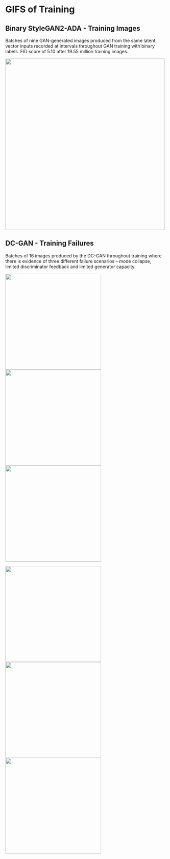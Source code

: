 # GIFS of Training


## Binary StyleGAN2-ADA - Training Images

Batches of nine GAN-generated images produced from the same latent vector inputs recorded at intervals throughout GAN training with binary labels. FID score of 5.10 after 19.55 million training images.

<img src="gifs/biGAN.gif" width="500" height="536" class="center"/>


## DC-GAN - Training Failures

Batches of 16 images produced by the DC-GAN throughout training where there is evidence of three different failure scenarios – mode collapse, limited discriminator feedback and limited generator capacity. 

<img src="gifs/mode_collapse.gif" width="300" height="300" />
<img src="gifs/lim_d.gif" width="300" height="300" />
<img src="gifs/gen_c.gif" width="300" height="300" />

<p float="left">
  <img src="gifs/mode_collapse.gif" width="300" height="300" />
  <img src="gifs/lim_d.gif" width="300" height="300" />
  <img src="gifs/gen_c.gif" width="300" height="300" />
</p>
